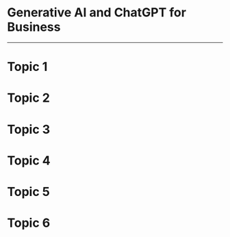 # Generative AI and ChatGPT for Business
---
# Topic 1

# Topic 2

# Topic 3

# Topic 4

# Topic 5

# Topic 6
